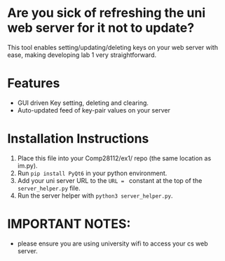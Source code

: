 # Are you sick of refreshing the uni web server for it not to update?

This tool enables setting/updating/deleting keys on your web server with ease, making developing lab 1 very straightforward.
# Features
- GUI driven Key setting, deleting and clearing.
- Auto-updated feed of key-pair values on your server

# Installation Instructions

1. Place this file into your Comp28112/ex1/ repo (the same location as im.py).
2. Run `pip install PyQt6` in your python environment.
3. Add your uni server URL to the `URL = ` constant at the top of the `server_helper.py` file.
4. Run the server helper with `python3 server_helper.py`.


# IMPORTANT NOTES:
- please ensure you are using university wifi to access your cs web server.
